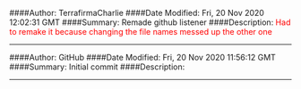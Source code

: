 
####Author:
 TerrafirmaCharlie
####Date Modified:
 Fri, 20 Nov 2020 12:02:31 GMT
####Summary:
 Remade github listener
####Description:
 <span style="color:red;">  Had to remake it because changing the file names messed up the other one</span>
<hr>

####Author:
 GitHub
####Date Modified:
 Fri, 20 Nov 2020 11:56:12 GMT
####Summary:
 Initial commit
####Description:
 
<hr>

